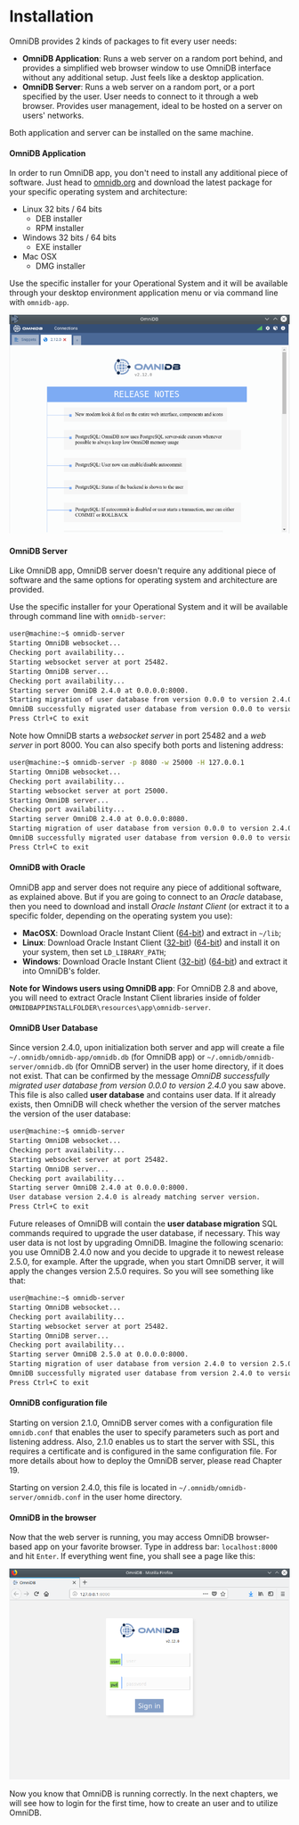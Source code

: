 # Installation

OmniDB provides 2 kinds of packages to fit every user needs:

- **OmniDB Application**: Runs a web server on a random port behind, and
provides a simplified web browser window to use OmniDB interface without any
additional setup. Just feels like a desktop application.
- **OmniDB Server**: Runs a web server on a random port, or a port specified by
the user. User needs to connect to it through a web browser. Provides user
management, ideal to be hosted on a server on users' networks.

Both application and server can be installed on the same machine.

#### OmniDB Application

In order to run OmniDB app, you don't need to install any additional piece of
software. Just head to [omnidb.org](https://omnidb.org/) and download the latest package
for your specific operating system and architecture:

- Linux 32 bits / 64 bits
    - DEB installer
    - RPM installer
- Windows 32 bits / 64 bits
    - EXE installer
- Mac OSX
    - DMG installer

Use the specific installer for your Operational System and it will be available
through your desktop environment application menu or via command line with
`omnidb-app`.

![](https://raw.githubusercontent.com/OmniDB/doc/master/img/image_001.png)


#### OmniDB Server

Like OmniDB app, OmniDB server doesn't require any additional piece of software
and the same options for operating system and architecture are provided.

Use the specific installer for your Operational System and it will be available
through command line with `omnidb-server`:

```bash
user@machine:~$ omnidb-server
Starting OmniDB websocket...
Checking port availability...
Starting websocket server at port 25482.
Starting OmniDB server...
Checking port availability...
Starting server OmniDB 2.4.0 at 0.0.0.0:8000.
Starting migration of user database from version 0.0.0 to version 2.4.0
OmniDB successfully migrated user database from version 0.0.0 to version 2.4.0
Press Ctrl+C to exit
```

Note how OmniDB starts a *websocket server* in port 25482 and a *web server* in
port 8000. You can also specify both ports and listening address:

```bash
user@machine:~$ omnidb-server -p 8080 -w 25000 -H 127.0.0.1
Starting OmniDB websocket...
Checking port availability...
Starting websocket server at port 25000.
Starting OmniDB server...
Checking port availability...
Starting server OmniDB 2.4.0 at 0.0.0.0:8080.
Starting migration of user database from version 0.0.0 to version 2.4.0
OmniDB successfully migrated user database from version 0.0.0 to version 2.4.0
Press Ctrl+C to exit
```

#### OmniDB with Oracle

OmniDB app and server does not require any piece of additional software, as
explained above. But if you are going to connect to an *Oracle* database, then
you need to download and install *Oracle Instant Client* (or extract it to a
specific folder, depending on the operating system you use):

- **MacOSX**: Download Oracle Instant Client
([64-bit](http://www.oracle.com/technetwork/topics/intel-macsoft-096467.html))
and extract in `~/lib`;
- **Linux**: Download Oracle Instant Client
([32-bit](http://www.oracle.com/technetwork/topics/linuxsoft-082809.html))
([64-bit](http://www.oracle.com/technetwork/topics/linuxx86-64soft-092277.html))
and install it on your system, then set `LD_LIBRARY_PATH`;
- **Windows**: Download Oracle Instant Client
([32-bit](http://www.oracle.com/technetwork/topics/winsoft-085727.html))
([64-bit](http://www.oracle.com/technetwork/topics/winx64soft-089540.html)) and
extract it into OmniDB's folder.

**Note for Windows users using OmniDB app**: For OmniDB 2.8 and above, you will
need to extract Oracle Instant Client libraries inside of folder
`OMNIDBAPPINSTALLFOLDER\resources\app\omnidb-server`.

#### OmniDB User Database

Since version 2.4.0, upon initialization both server and app will create a file
`~/.omnidb/omnidb-app/omnidb.db` (for OmniDB app) or
`~/.omnidb/omnidb-server/omnidb.db` (for OmniDB server) in the user home
directory, if it does not exist. That can be confirmed by the message *OmniDB
successfully migrated user database from version 0.0.0 to version 2.4.0* you saw
above. This file is also called **user database** and contains user data. If it
already exists, then OmniDB will check whether the version of the server matches
the version of the user database:

```bash
user@machine:~$ omnidb-server
Starting OmniDB websocket...
Checking port availability...
Starting websocket server at port 25482.
Starting OmniDB server...
Checking port availability...
Starting server OmniDB 2.4.0 at 0.0.0.0:8000.
User database version 2.4.0 is already matching server version.
Press Ctrl+C to exit
```

Future releases of OmniDB will contain the **user database migration** SQL
commands required to upgrade the user database, if necessary. This way user
data is not lost by upgrading OmniDB. Imagine the following scenario: you use
OmniDB 2.4.0 now and you decide to upgrade it to newest release 2.5.0, for
example. After the upgrade, when you start OmniDB server, it will apply the
changes version 2.5.0 requires. So you will see something like that:

```bash
user@machine:~$ omnidb-server
Starting OmniDB websocket...
Checking port availability...
Starting websocket server at port 25482.
Starting OmniDB server...
Checking port availability...
Starting server OmniDB 2.5.0 at 0.0.0.0:8000.
Starting migration of user database from version 2.4.0 to version 2.5.0
OmniDB successfully migrated user database from version 2.4.0 to version 2.5.0
Press Ctrl+C to exit
```

#### OmniDB configuration file

Starting on version 2.1.0, OmniDB server comes with a configuration file
`omnidb.conf` that enables the user to specify parameters such as port and
listening address. Also, 2.1.0 enables us to start the server with SSL, this
requires a certificate and is configured in the same configuration file. For
more details about how to deploy the OmniDB server, please read Chapter 19.

Starting on version 2.4.0, this file is located in
`~/.omnidb/omnidb-server/omnidb.conf` in the user home directory.

#### OmniDB in the browser

Now that the web server is running, you may access OmniDB browser-based app on
your favorite browser. Type in address bar: `localhost:8000` and hit `Enter`. If
everything went fine, you shall see a page like this:

![](https://raw.githubusercontent.com/OmniDB/doc/master/img/image_002.png)

Now you know that OmniDB is running correctly. In the next chapters, we will see
how to login for the first time, how to create an user and to utilize OmniDB.
